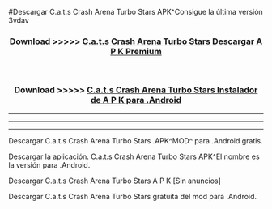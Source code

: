 #Descargar C.a.t.s Crash Arena Turbo Stars  APK^Consigue la última versión 3vdav



<div align="center">
<h3>Download >>>>> <a href="https://es-sites.web.app/?es= C.a.t.s Crash Arena Turbo Stars ">C.a.t.s Crash Arena Turbo Stars  Descargar A P K Premium</a></h3><br>

<h3>Download >>>>> <a href="https://es-sites.web.app/?es= C.a.t.s Crash Arena Turbo Stars ">C.a.t.s Crash Arena Turbo Stars  Instalador de A P K para .Android</a></h3>
</div>


----------------------------------------------------------

----------------------------------------------------------

----------------------------------------------------------

Descargar C.a.t.s Crash Arena Turbo Stars  .APK^MOD^ para .Android gratis.

Descargar la aplicación. C.a.t.s Crash Arena Turbo Stars  APK^El nombre es la versión para .Android.

Descargar C.a.t.s Crash Arena Turbo Stars  A P K [Sin anuncios]

Descargar C.a.t.s Crash Arena Turbo Stars  gratuita del mod para .Android.